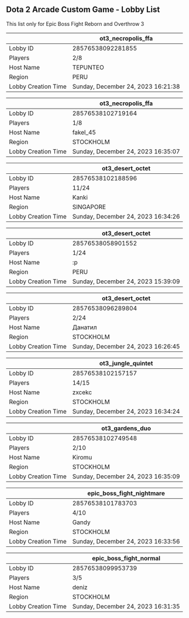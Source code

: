 ## Dota 2 Arcade Custom Game - Lobby List

This list only for Epic Boss Fight Reborn and Overthrow 3

|  | ot3_necropolis_ffa |
| ------ | ------ |
| Lobby ID | 28576538092281855 |
| Players | 2/8 |
| Host Name | TEPUNTEO |
| Region | PERU |
| Lobby Creation Time | Sunday, December 24, 2023 16:21:38 |


|  | ot3_necropolis_ffa |
| ------ | ------ |
| Lobby ID | 28576538102719164 |
| Players | 1/8 |
| Host Name | fakel_45 |
| Region | STOCKHOLM |
| Lobby Creation Time | Sunday, December 24, 2023 16:35:07 |


|  | ot3_desert_octet |
| ------ | ------ |
| Lobby ID | 28576538102188596 |
| Players | 11/24 |
| Host Name | Kanki |
| Region | SINGAPORE |
| Lobby Creation Time | Sunday, December 24, 2023 16:34:26 |


|  | ot3_desert_octet |
| ------ | ------ |
| Lobby ID | 28576538058901552 |
| Players | 1/24 |
| Host Name | :p |
| Region | PERU |
| Lobby Creation Time | Sunday, December 24, 2023 15:39:09 |


|  | ot3_desert_octet |
| ------ | ------ |
| Lobby ID | 28576538096289804 |
| Players | 2/24 |
| Host Name | Данатил |
| Region | STOCKHOLM |
| Lobby Creation Time | Sunday, December 24, 2023 16:26:45 |


|  | ot3_jungle_quintet |
| ------ | ------ |
| Lobby ID | 28576538102157157 |
| Players | 14/15 |
| Host Name | zxcekc |
| Region | STOCKHOLM |
| Lobby Creation Time | Sunday, December 24, 2023 16:34:24 |


|  | ot3_gardens_duo |
| ------ | ------ |
| Lobby ID | 28576538102749548 |
| Players | 2/10 |
| Host Name | Kiromu |
| Region | STOCKHOLM |
| Lobby Creation Time | Sunday, December 24, 2023 16:35:09 |


|  | epic_boss_fight_nightmare |
| ------ | ------ |
| Lobby ID | 28576538101783703 |
| Players | 4/10 |
| Host Name | Gandy |
| Region | STOCKHOLM |
| Lobby Creation Time | Sunday, December 24, 2023 16:33:56 |


|  | epic_boss_fight_normal |
| ------ | ------ |
| Lobby ID | 28576538099953739 |
| Players | 3/5 |
| Host Name | deniz |
| Region | STOCKHOLM |
| Lobby Creation Time | Sunday, December 24, 2023 16:31:35 |


